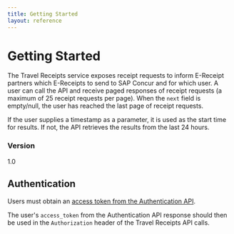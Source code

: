 ```yaml
---
title: Getting Started
layout: reference
---
```


# Getting Started

The Travel Receipts service exposes receipt requests to inform E-Receipt partners which E-Receipts to send to SAP Concur and for which user. A user can call the API and receive paged responses of receipt requests (a maximum of 25 receipt requests per page). When the `next` field is empty/null, the user has reached the last page of receipt requests.

If the user supplies a timestamp as a parameter, it is used as the start time for results. If not, the API retrieves the results from the last 24 hours.

### Version
1.0  

## <a name="auth"></a>Authentication
Users must obtain an [access token from the Authentication API](/api-reference/authentication/getting-started.html).

The user's `access_token` from the Authentication API response should then be used in the `Authorization` header of the Travel Receipts API calls.





